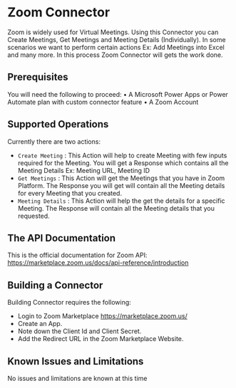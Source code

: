 # Zoom Connector
Zoom is widely used for Virtual Meetings. Using this Connector you can Create Meetings, Get Meetings and Meeting Details (Individually). In some scenarios we want to perform certain actions Ex: Add Meetings into Excel and many more. In this process Zoom Connector will gets the work done.

## Prerequisites
You will need the following to proceed:
•	A Microsoft Power Apps or Power Automate plan with custom connector feature
•	A Zoom Account

## Supported Operations
Currently there are two actions:
* `Create Meeting` : This Action will help to create Meeting with few inputs required for the Meeting. You will get a Response which contains all the Meeting Details Ex: Meeting URL, Meeting ID
* `Get Meetings` : This Action will get the Meetings that you have in Zoom Platform. The Response you will get will contain all the Meeting details for every Meeting that you created.
* `Meeting Details` : This Action will help the get the details for a specific Meeting. The Response will contain all the Meeting details that you requested. 

## The API Documentation
This is the official documentation for Zoom API: https://marketplace.zoom.us/docs/api-reference/introduction

## Building a Connector
Building Connector requires the following:
* Login to Zoom Marketplace https://marketplace.zoom.us/
* Create an App.
* Note down the Client Id and Client Secret.
* Add the Redirect URL in the Zoom Marketplace Website.

## Known Issues and Limitations
No issues and limitations are known at this time
